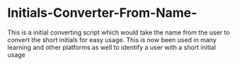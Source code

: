 # Initials-Converter-From-Name-
This is a initial converting script which would take the name from the user to convert the short initials for easy usage. This is now been used in many learning and other platforms as well to identify a user with a short initial usage 
